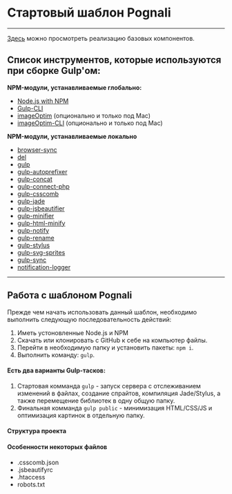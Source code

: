 # Стартовый шаблон Pognali

---

[Здесь](https://b-lvlax.github.io/Pognali/) можно просмотреть реализацию базовых компонентов.

## Список инструментов, которые используются при сборке Gulp'ом:
__NPM-модули, устанавливаемые глобально:__
- [Node.js with NPM](https://nodejs.org/en/)
- [Gulp-CLI](https://github.com/gulpjs/gulp-cli)
- [imageOptim](https://imageoptim.com/) (опционально и только под Mac)
- [imageOptim-CLI](https://github.com/JamieMason/ImageOptim-CLI) (опционально и только под Mac)

__NPM-модули, устанавливаемые локально__
- [browser-sync](https://www.browsersync.io/)
- [del](https://www.npmjs.com/package/del)
- [gulp](https://github.com/gulpjs/gulp)
- [gulp-autoprefixer](https://github.com/sindresorhus/gulp-autoprefixer)
- [gulp-concat](https://github.com/gulp-community/gulp-concat)
- [gulp-connect-php](https://github.com/micahblu/gulp-connect-php)
- [gulp-csscomb](https://github.com/koistya/gulp-csscomb)
- [gulp-jade](https://github.com/gulp-community/gulp-pug)
- [gulp-jsbeautifier](https://github.com/tarunc/gulp-jsbeautifier)
- [gulp-minifier](https://github.com/webyom/gulp-minifier)
- [gulp-html-minify](https://github.com/whxaxes/gulp-html-minify)
- [gulp-notify](https://github.com/mikaelbr/gulp-notify)
- [gulp-rename](https://github.com/hparra/gulp-rename)
- [gulp-stylus](https://github.com/stevelacy/gulp-stylus)
- [gulp-svg-sprites](https://github.com/shakyshane/gulp-svg-sprites)
- [gulp-sync](https://github.com/kaminaly/gulp-sync)
- [notification-logger](https://github.com/hkirat/notification-logger/)

---

## Работа с шаблоном Pognali

Прежде чем начать использовать данный шаблон, необходимо выполнить следующую последовательность действий:

1. Иметь устоновленные Node.js и NPM
2. Скачать или клонировать с GitHub к себе на компьютер файлы.
3. Перейти в необходимую папку и установить пакеты: `npm i`.
4. Выполнить команду: `gulp`.

#### Есть два варианты Gulp-тасков:
1. Стартовая комманда `gulp` - запуск сервера с отслеживанием изменений в файлах, создание спрайтов, компиляция Jade/Stylus, а также перемещение библиотек в одну общую папку.
2. Финальная комманда `gulp public` - минимизация HTML/CSS/JS и оптимизация картинок в отдельную папку.

#### Структура проекта

#### Особенности некоторых файлов
- .csscomb.json
- .jsbeautifyrc
- .htaccess
- robots.txt
